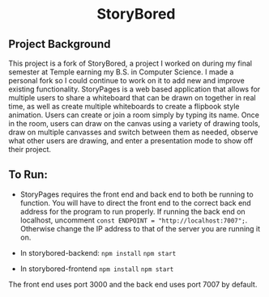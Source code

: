 <div align="center">

# StoryBored

</div>

## Project Background

This project is a fork of StoryBored, a project I worked on during my final semester at Temple earning my B.S. in Computer Science. I made a personal fork so I could continue to work on it to add new and improve existing functionality. StoryPages is a web based application that allows for multiple users to share a whiteboard that can be drawn on together in real time, as well as create multiple whiteboards to create a flipbook style animation. Users can create or join a room simply by typing its name. Once in the room, users can draw on the canvas using a variety of drawing tools, draw on multiple canvasses and switch between them as needed, observe what other users are drawing, and enter a presentation mode to show off their project.

## To Run:

- StoryPages requires the front end and back end to both be running to function. You will have to direct the front end to the correct back end address for the program to run properly. If running the back end on localhost, uncomment `const ENDPOINT = "http://localhost:7007";`. Otherwise change the IP address to that of the server you are running it on.

- In storybored-backend:
  `npm install`
  `npm start`

- In storybored-frontend
  `npm install`
  `npm start`

The front end uses port 3000 and the back end uses port 7007 by default.
